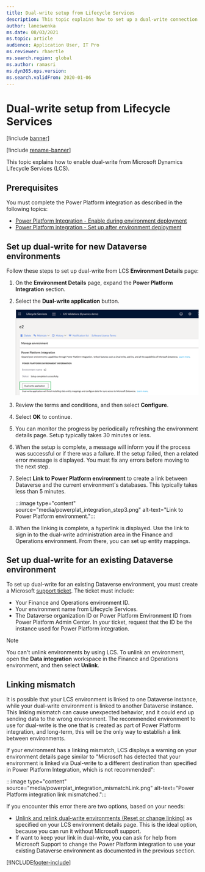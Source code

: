 ```yaml
---
title: Dual-write setup from Lifecycle Services
description: This topic explains how to set up a dual-write connection from Microsoft Dynamics Lifecycle Services (LCS).
author: laneswenka
ms.date: 08/03/2021
ms.topic: article
audience: Application User, IT Pro
ms.reviewer: rhaertle
ms.search.region: global
ms.author: ramasri
ms.dyn365.ops.version: 
ms.search.validFrom: 2020-01-06
---
```


# Dual-write setup from Lifecycle Services

[!include [banner](../../includes/banner.md)]

[!include [rename-banner](~/includes/cc-data-platform-banner.md)]

This topic explains how to enable dual-write from Microsoft Dynamics Lifecycle Services (LCS).

## Prerequisites

You must complete the Power Platform integration as described in the following topics:

+ [Power Platform Integration - Enable during environment deployment](../../power-platform/overview.md#enable-during-environment-deployment)
+ [Power Platform integration - Set up after environment deployment](../../power-platform/overview.md#set-up-after-environment-deployment)

## Set up dual-write for new Dataverse environments

Follow these steps to set up dual-write from LCS **Environment Details** page:

1. On the **Environment Details** page, expand the **Power Platform Integration** section.

2. Select the **Dual-write application** button.

    ![Power Platform Integration.](media/powerplat_integration_step2.png)

3. Review the terms and conditions, and then select **Configure**.

4. Select **OK** to continue.

5. You can monitor the progress by periodically refreshing the environment details page. Setup typically takes 30 minutes or less.  

6. When the setup is complete, a message will inform you if the process was successful or if there was a failure. If the setup failed, then a related error message is displayed. You must fix any errors before moving to the next step.

7. Select **Link to Power Platform environment** to create a link between Dataverse and the current environment's databases. This typically takes less than 5 minutes.

    :::image type="content" source="media/powerplat_integration_step3.png" alt-text="Link to Power Platform environment.":::

8. When the linking is complete, a hyperlink is displayed. Use the link to sign in to the dual-write administration area in the Finance and Operations environment. From there, you can set up entity mappings.

## Set up dual-write for an existing Dataverse environment

To set up dual-write for an existing Dataverse environment, you must create a Microsoft [support ticket](../../lifecycle-services/lcs-support.md). The ticket must include:

+ Your Finance and Operations environment ID.
+ Your environment name from Lifecycle Services.
+ The Dataverse organization ID or Power Platform Environment ID from Power Platform Admin Center. In your ticket, request that the ID be the instance used for Power Platform integration.

> [!NOTE]
> You can't unlink environments by using LCS. To unlink an environment, open the **Data integration** workspace in the Finance and Operations environment, and then select **Unlink**.

## Linking mismatch

It is possible that your LCS environment is linked to one Dataverse instance, while your dual-write environment is linked to another Dataverse instance. This linking mismatch can cause unexpected behavior, and it could end up sending data to the wrong environment. The recommended environment to use for dual-write is the one that is created as part of Power Platform integration, and long-term, this will be the only way to establish a link between environments.

If your environment has a linking mismatch, LCS displays a warning on your environment details page similar to "Microsoft has detected that your environment is linked via Dual-write to a different destination than specified in Power Platform Integration, which is not recommended":

:::image type="content" source="media/powerplat_integration_mismatchLink.png" alt-text="Power Platform integration link mismatched.":::

If you encounter this error there are two options, based on your needs:

+ [Unlink and relink dual-write environments (Reset or change linking)](relink-environments.md#scenario-reset-or-change-linking) as specified on your LCS environment details page. This is the ideal option, because you can run it without Microsoft support.  
+ If want to keep your link in dual-write, you can ask for help from Microsoft Support to change the Power Platform integration to use your existing Dataverse environment as documented in the previous section.  

[!INCLUDE[footer-include](../../../../includes/footer-banner.md)]
